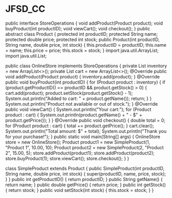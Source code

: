 # JFSD_CC
public interface StoreOperations {
    void addProduct(Product product);
    void buyProduct(int productID);
    void viewCart();
    void checkout();
}
public abstract class Product {
    protected int productID;
    protected String name;
    protected double price;
    protected int stock;
    public Product(int productID, String name, double price, int stock) {
        this.productID = productID;
        this.name = name;
        this.price = price;
        this.stock = stock;
    }
    import java.util.ArrayList;
import java.util.List;

public class OnlineStore implements StoreOperations {
    private List<Product> inventory = new ArrayList<>();
    private List<Product> cart = new ArrayList<>();
    @Override
    public void addProduct(Product product) {
        inventory.add(product);
    }
    @Override
    public void buyProduct(int productID) {
        for (Product product : inventory) {
            if (product.getProductID() == productID && product.getStock() > 0) {
                cart.add(product);
                product.setStock(product.getStock() - 1);
                System.out.println("Added to cart: " + product.getName());
                return;
            }
        }
        System.out.println("Product not available or out of stock.");
    }
    @Override
    public void viewCart() {
        System.out.println("Your cart:");
        for (Product product : cart) {
            System.out.println(product.getName() + " - $" + product.getPrice());
        }
    }
    @Override
    public void checkout() {
        double total = 0;
        for (Product product : cart) {
            total += product.getPrice();
        }
        cart.clear();
        System.out.println("Total amount: $" + total);
        System.out.println("Thank you for your purchase!");
    }
    public static void main(String[] args) {
        OnlineStore store = new OnlineStore();
        Product product1 = new SimpleProduct(1, "Product 1", 10.00, 10);
        Product product2 = new SimpleProduct(2, "Product 2", 15.00, 5);
        store.addProduct(product1);
        store.addProduct(product2);
        store.buyProduct(1);
        store.viewCart();
        store.checkout();
    }
}

class SimpleProduct extends Product {
    public SimpleProduct(int productID, String name, double price, int stock) {
        super(productID, name, price, stock);
    }
}
    public int getProductID() { return productID; }
    public String getName() { return name; }
    public double getPrice() { return price; }
    public int getStock() { return stock; }
    public void setStock(int stock) { this.stock = stock; }
}
